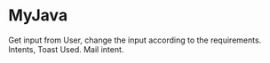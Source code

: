 # MyJava

Get input from User, change the input according to the requirements.
Intents, Toast Used.
Mail intent.
